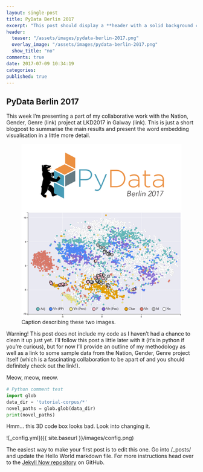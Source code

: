 ```yaml
---
layout: single-post
title: PyData Berlin 2017
excerpt: "This post should display a **header with a solid background color**, if the theme supports it"
header:
  teaser: "/assets/images/pydata-berlin-2017.png"
  overlay_image: "/assets/images/pydata-berlin-2017.png"
  show_title: "no"
comments: true
date: 2017-07-09 10:34:19
categories:
published: true
---
```


## PyData Berlin 2017

This week I’m presenting a part of my collaborative work with the Nation, Gender, Genre (link) project at LKD2017 in Galway (link). This is just a short blogpost to summarise the main results and present the word embedding visualisation in a little more detail.

<figure class="half">
    <a href="/assets/images/pydata-berlin-2017.png"><img src="/assets/images/pydata-berlin-2017.png"></a>
    <a href="/assets/images/ldk2017-embeddings.png"><img src="/assets/images/ldk2017-embeddings.png"></a>
    <figcaption>Caption describing these two images.</figcaption>
</figure>

Warning! This post does not include my code as I haven’t had a chance to clean it up just yet. I’ll follow this post a little later with it (it’s in python if you’re curious), but for now I’ll provide an outline of my methodology as well as a link to some sample data from the Nation, Gender, Genre project itself (which is a fascinating collaboration to be apart of and you should definitely check out the link!).

Meow, meow, meow.

```python
# Python comment test
import glob
data_dir = 'tutorial-corpus/*'
novel_paths = glob.glob(data_dir)
print(novel_paths)
```

Hmm... this 3D code box looks bad. Look into changing it.

![_config.yml]({{ site.baseurl }}/images/config.png)

The easiest way to make your first post is to edit this one. Go into /_posts/ and update the Hello World markdown file. For more instructions head over to the [Jekyll Now repository](https://github.com/barryclark/jekyll-now) on GitHub.
